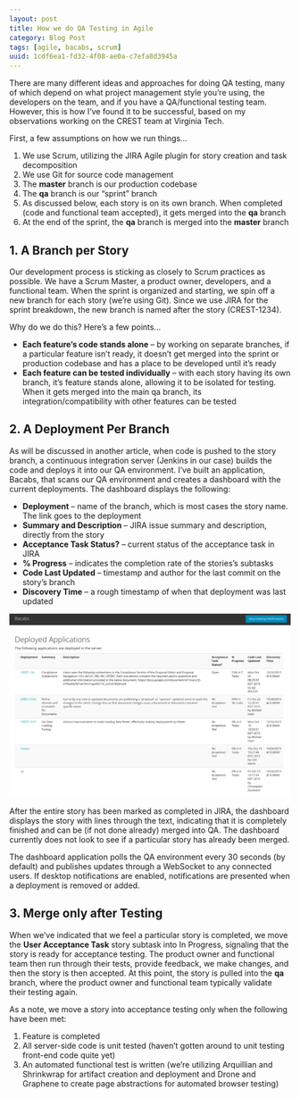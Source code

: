 ```yaml
---
layout: post
title: How we do QA Testing in Agile 
category: Blog Post
tags: [agile, bacabs, scrum]
uuid: 1cdf6ea1-fd32-4f08-ae0a-c7efa8d3945a
---
```



There are many different ideas and approaches for doing QA testing, many of which depend on what project management style you’re using, the developers on the team, and if you have a QA/functional testing team. However, this is how I’ve found it to be successful, based on my observations working on the CREST team at Virginia Tech.

<!--more-->

First, a few assumptions on how we run things…

1. We use Scrum, utilizing the JIRA Agile plugin for story creation and task decomposition
2. We use Git for source code management
3. The **master** branch is our production codebase
4. The **qa** branch is our “sprint” branch
5. As discussed below, each story is on its own branch. When completed (code and functional team accepted), it gets merged into the **qa** branch
6. At the end of the sprint, the **qa** branch is merged into the **master** branch


## 1. A Branch per Story
Our development process is sticking as closely to Scrum practices as possible. We have a Scrum Master, a product owner, developers, and a functional team. When the sprint is organized and starting, we spin off a new branch for each story (we’re using Git). Since we use JIRA for the sprint breakdown, the new branch is named after the story (CREST-1234).

Why do we do this? Here’s a few points…

- **Each feature’s code stands alone** – by working on separate branches, if a particular feature isn’t ready, it doesn’t get merged into the sprint or production codebase and has a place to be developed until it’s ready
- **Each feature can be tested individually** – with each story having its own branch, it’s feature stands alone, allowing it to be isolated for testing. When it gets merged into the main qa branch, its integration/compatibility with other features can be tested


## 2. A Deployment Per Branch
As will be discussed in another article, when code is pushed to the story branch, a continuous integration server (Jenkins in our case) builds the code and deploys it into our QA environment. I’ve built an application, Bacabs, that scans our QA environment and creates a dashboard with the current deployments.  The dashboard displays the following:

- **Deployment** – name of the branch, which is most cases the story name.  The link goes to the deployment
- **Summary and Description** – JIRA issue summary and description, directly from the story
- **Acceptance Task Status?** – current status of the acceptance task in JIRA
- **% Progress** – indicates the completion rate of the stories’s subtasks
- **Code Last Updated** – timestamp and author for the last commit on the story’s branch
- **Discovery Time** – a rough timestamp of when that deployment was last updated


<div class="text-center">
  <a href="/images/bacabsScreenshot.png"><img src="/images/bacabsScreenshot-1024x667.png" title="Bacabs Screenshot" /></a>
</div>


After the entire story has been marked as completed in JIRA, the dashboard displays the story with lines through the text, indicating that it is completely finished and can be (if not done already) merged into QA.  The dashboard currently does not look to see if a particular story has already been merged.

The dashboard application polls the QA environment every 30 seconds (by default) and publishes updates through a WebSocket to any connected users.  If desktop notifications are enabled, notifications are presented when a deployment is removed or added.


## 3. Merge only after Testing

When we’ve indicated that we feel a particular story is completed, we move the **User Acceptance Task** story subtask into In Progress, signaling that the story is ready for acceptance testing. The product owner and functional team then run through their tests, provide feedback, we make changes, and then the story is then accepted. At this point, the story is pulled into the **qa** branch, where the product owner and functional team typically validate their testing again.

As a note, we move a story into acceptance testing only when the following have been met:

1. Feature is completed
2. All server-side code is unit tested (haven’t gotten around to unit testing front-end code quite yet)
3. An automated functional test is written (we’re utilizing Arquillian and Shrinkwrap for artifact creation and deployment and Drone and Graphene to create page abstractions for automated browser testing)


